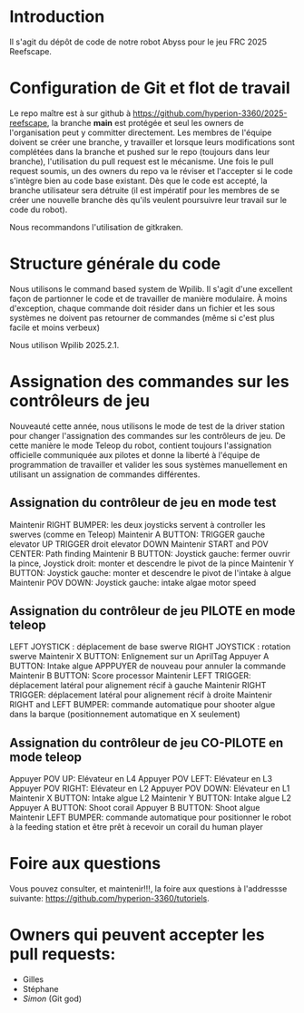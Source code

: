 # Introduction

Il s'agit du dépôt de code de notre robot Abyss pour le jeu FRC 2025 Reefscape.

# Configuration de Git et flot de travail

Le repo maître est à sur github à https://github.com/hyperion-3360/2025-reefscape, la branche **main** est protégée et seul les owners de l'organisation peut y committer directement. Les membres de l'équipe doivent se créer une branche, y travailler et lorsque leurs modifications sont complétées dans la branche et pushed sur le repo (toujours dans leur branche), l'utilisation du pull request est le mécanisme. Une fois le pull request soumis, un des owners du repo va le réviser et l'accepter si le code s'intègre bien au code base existant. Dès que le code est accepté, la branche utilisateur sera détruite (il est impératif pour les membres de se créer une nouvelle branche dès qu'ils veulent poursuivre leur travail sur le code du robot).

Nous recommandons l'utilisation de gitkraken. 

# Structure générale du code

Nous utilisons le command based system de Wpilib. Il s'agit d'une excellent façon de partionner le code et de travailler de manière modulaire. À moins d'exception, chaque commande doit résider dans un fichier et les sous systèmes ne doivent pas retourner de commandes (même si c'est plus facile et moins verbeux)

Nous utilison Wpilib 2025.2.1.

# Assignation des commandes sur les contrôleurs de jeu

Nouveauté cette année, nous utilisons le mode de test de la driver station pour changer l'assignation des commandes sur les contrôleurs de jeu. De cette manière le mode Teleop du robot, contient toujours l'assignation officielle communiquée aux pilotes et donne la liberté à l'équipe de programmation de travailler et valider les sous systèmes manuellement en utilisant un assignation de commandes différentes.

## Assignation du contrôleur de jeu en mode test

Maintenir RIGHT BUMPER: les deux joysticks servent à controller les swerves (comme en Teleop)
Maintenir A BUTTON: TRIGGER gauche elevator UP
                    TRIGGER droit elevator DOWN
Maintenir START and POV CENTER: Path finding
Maintenir B BUTTON: Joystick gauche: fermer ouvrir la pince, Joystick droit: monter et descendre le pivot de la pince
Maintenir Y BUTTON: Joystick gauche: monter et descendre le pivot de l'intake à algue
Maintenir POV DOWN: Joystick gauche: intake algae motor speed

## Assignation du contrôleur de jeu PILOTE en mode teleop

LEFT JOYSTICK : déplacement de base swerve
RIGHT JOYSTICK : rotation swerve
Maintenir X BUTTON: Enlignement sur un AprilTag
Appuyer A BUTTON: Intake algue APPPUYER de nouveau pour annuler la commande
Maintenir B BUTTON: Score processor
Maintenir LEFT TRIGGER: déplacement latéral pour alignement récif à gauche
Maintenir RIGHT TRIGGER: déplacement latéral pour alignement récif à droite
Maintenir RIGHT and LEFT BUMPER: commande automatique pour shooter algue dans la barque (positionnement automatique en X seulement)

## Assignation du contrôleur de jeu CO-PILOTE en mode teleop

Appuyer POV UP: Elévateur en L4
Appuyer POV LEFT: Elévateur en L3
Appuyer POV RIGHT: Elévateur en L2
Appuyer POV DOWN: Elévateur en L1
Maintenir X BUTTON: Intake algue L2
Maintenir Y BUTTON: Intake algue L2
Appuyer A BUTTON: Shoot corail
Appuyer B BUTTON: Shoot algue
Maintenir LEFT BUMPER: commande automatique pour positionner le robot à la feeding station et être prêt à recevoir un corail du human player

# Foire aux questions

Vous pouvez consulter, et maintenir!!!, la foire aux questions à l'addressse suivante: https://github.com/hyperion-3360/tutoriels. 

# Owners qui peuvent accepter les pull requests:

* Gilles
* Stéphane
* *Simon* (Git god)